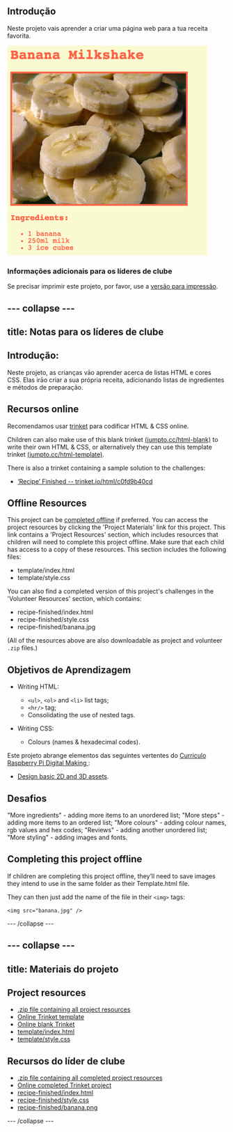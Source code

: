 ## Introdução

Neste projeto vais aprender a criar uma página web para a tua receita favorita.

![captura de ecrã](images/recipe-final.png)

### Informações adicionais para os líderes de clube

Se precisar imprimir este projeto, por favor, use a [versão para impressão](https://projects.raspberrypi.org/en/projects/recipe/print).

## \--- collapse \---

## title: Notas para os líderes de clube

## Introdução:

Neste projeto, as crianças vāo aprender acerca de listas HTML e cores CSS. Elas irāo criar a sua própria receita, adicionando listas de ingredientes e métodos de preparaçāo.

## Recursos online

Recomendamos usar [trinket](https://trinket.io/) para codificar HTML & CSS online.

Children can also make use of this blank trinket [(jumpto.cc/html-blank)](http://jumpto.cc/html-blank) to write their own HTML & CSS, or alternatively they can use this template trinket [(jumpto.cc/html-template)](http://jumpto.cc/html-template).

There is also a trinket containing a sample solution to the challenges:

+ [‘Recipe’ Finished -- trinket.io/html/c0fd9b40cd](https://trinket.io/html/c0fd9b40cd)

## Offline Resources

This project can be [completed offline](https://www.codeclubprojects.org/en-GB/resources/webdev-working-offline/) if preferred. You can access the project resources by clicking the 'Project Materials' link for this project. This link contains a 'Project Resources' section, which includes resources that children will need to complete this project offline. Make sure that each child has access to a copy of these resources. This section includes the following files:

+ template/index.html
+ template/style.css

You can also find a completed version of this project's challenges in the 'Volunteer Resources' section, which contains:

+ recipe-finished/index.html
+ recipe-finished/style.css
+ recipe-finished/banana.jpg

(All of the resources above are also downloadable as project and volunteer `.zip` files.)

## Objetivos de Aprendizagem

+ Writing HTML:
    
    + `<ul>`, `<ol>` and `<li>` list tags;
    + `<hr/>` tag;
    + Consolidating the use of nested tags.

+ Writing CSS:
    
    + Colours (names & hexadecimal codes).

Este projeto abrange elementos das seguintes vertentes do [ Curriculo Raspberry Pi Digital Making ](http://rpf.io/curriculum):

+ [Design basic 2D and 3D assets](https://www.raspberrypi.org/curriculum/design/creator).

## Desafios

"More ingredients" - adding more items to an unordered list; "More steps" - adding more items to an ordered list; "More colours" - adding colour names, rgb values and hex codes; "Reviews" - adding another unordered list; "More styling" - adding images and fonts.

## Completing this project offline

If children are completing this project offline, they’ll need to save images they intend to use in the same folder as their Template.html file.

They can then just add the name of the file in their `<img>` tags:

    <img src="banana.jpg" />
    

\--- /collapse \---

## \--- collapse \---

## title: Materiais do projeto

## Project resources

+ [.zip file containing all project resources](resources/recipe-project-resources.zip)
+ [Online Trinket template](http://jumpto.cc/trinket-template)
+ [Online blank Trinket](http://jumpto.cc/trinket-blank)
+ [template/index.html](resources/template-index.html)
+ [template/style.css](resources/template-style.css)

## Recursos do líder de clube

+ [.zip file containing all completed project resources](resources/recipe-volunteer-resources.zip)
+ [Online completed Trinket project](https://trinket.io/html/c0fd9b40cd)
+ [recipe-finished/index.html](resources/recipe-finished-index.html)
+ [recipe-finished/style.css](resources/recipe-finished-style.css)
+ [recipe-finished/banana.png](resources/recipe-finished-banana.png)

\--- /collapse \---